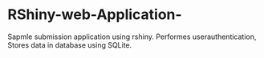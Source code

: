# RShiny-web-Application-
Sapmle submission application using rshiny. Performes userauthentication, Stores data in database using SQLite.
